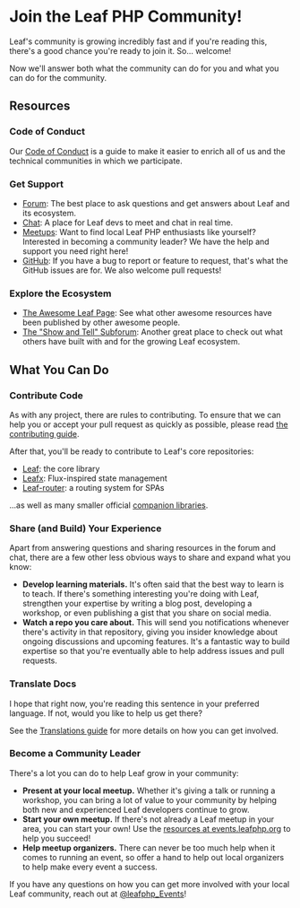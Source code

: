 # Join the Leaf PHP Community!

Leaf's community is growing incredibly fast and if you're reading this, there's a good chance you're ready to join it. So... welcome!

Now we'll answer both what the community can do for you and what you can do for the community.

## Resources

### Code of Conduct

Our [Code of Conduct](/coc) is a guide to make it easier to enrich all of us and the technical communities in which we participate.

### Get Support

- [Forum](https://forum.leafphp.org/): The best place to ask questions and get answers about Leaf and its ecosystem.
- [Chat](https://chat.leafphp.org/): A place for Leaf devs to meet and chat in real time.
- [Meetups](https://events.leafphp.org/meetups): Want to find local Leaf PHP enthusiasts like yourself? Interested in becoming a community leader? We have the help and support you need right here!
- [GitHub](https://github.com/leafphp): If you have a bug to report or feature to request, that's what the GitHub issues are for. We also welcome pull requests!

### Explore the Ecosystem

- [The Awesome Leaf Page](https://github.com/leafsphp/awesome-Leaf): See what other awesome resources have been published by other awesome people.
- [The "Show and Tell" Subforum](https://forum.leafphp.org/c/show-and-tell): Another great place to check out what others have built with and for the growing Leaf ecosystem.

## What You Can Do

### Contribute Code

As with any project, there are rules to contributing. To ensure that we can help you or accept your pull request as quickly as possible, please read [the contributing guide](https://github.com/leafsphp/Leaf/blob/dev/.github/CONTRIBUTING.md).

After that, you'll be ready to contribute to Leaf's core repositories:

- [Leaf](https://github.com/leafsphp/Leaf): the core library
- [Leafx](https://github.com/leafsphp/Leafx): Flux-inspired state management
- [Leaf-router](https://github.com/leafsphp/Leaf-router): a routing system for SPAs

...as well as many smaller official [companion libraries](https://github.com/leafphp).

### Share (and Build) Your Experience

Apart from answering questions and sharing resources in the forum and chat, there are a few other less obvious ways to share and expand what you know:

- **Develop learning materials.** It's often said that the best way to learn is to teach. If there's something interesting you're doing with Leaf, strengthen your expertise by writing a blog post, developing a workshop, or even publishing a gist that you share on social media.
- **Watch a repo you care about.** This will send you notifications whenever there's activity in that repository, giving you insider knowledge about ongoing discussions and upcoming features. It's a fantastic way to build expertise so that you're eventually able to help address issues and pull requests.

### Translate Docs

I hope that right now, you're reading this sentence in your preferred language. If not, would you like to help us get there?

See the [Translations guide](/docs/contributing/translations.html) for more details on how you can get involved.

### Become a Community Leader

There's a lot you can do to help Leaf grow in your community:

- **Present at your local meetup.** Whether it's giving a talk or running a workshop, you can bring a lot of value to your community by helping both new and experienced Leaf developers continue to grow.
- **Start your own meetup.** If there's not already a Leaf meetup in your area, you can start your own! Use the [resources at events.leafphp.org](https://events.leafphp.org/resources/#getting-started) to help you succeed!
- **Help meetup organizers.** There can never be too much help when it comes to running an event, so offer a hand to help out local organizers to help make every event a success.

If you have any questions on how you can get more involved with your local Leaf community, reach out at [@leafphp_Events](https://www.twitter.com/leafphp_events)!
